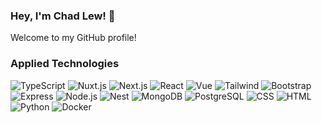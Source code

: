 <h3>Hey, I'm Chad Lew! 👋</h3>
<p>
Welcome to my GitHub profile!
</p>

<h3>Applied Technologies</h3>

![TypeScript](https://img.shields.io/badge/-TypeScript-007ACC?style=for-the-badge&logo=typescript)
![Nuxt.js](https://img.shields.io/badge/-Nuxt.js-00C58E?style=for-the-badge&logo=nuxt.js&logoColor=white)
![Next.js](https://img.shields.io/badge/-Next.js-black?style=for-the-badge&logo=next.js)
![React](https://img.shields.io/badge/-React-black?style=for-the-badge&logo=react)
![Vue](https://img.shields.io/badge/-Vue-4FC08D?style=for-the-badge&logo=vue.js&logoColor=white)
![Tailwind](https://img.shields.io/badge/-Tailwind-38B2AC?style=for-the-badge&logo=tailwind-css&logoColor=white)
![Bootstrap](https://img.shields.io/badge/-Bootstrap-7952B3?style=for-the-badge&logo=bootstrap&logoColor=white)
![Express](https://img.shields.io/badge/-Express-black?style=for-the-badge&logo=express)
![Node.js](https://img.shields.io/badge/-Node.js-339933?style=for-the-badge&logo=Node.js&logoColor=white)
![Nest](https://img.shields.io/badge/-Nest-E0234E?style=for-the-badge&logo=nestjs&logoColor=white)
![MongoDB](https://img.shields.io/badge/-MongoDB-47A248?style=for-the-badge&logo=mongodb&logoColor=white)
![PostgreSQL](https://img.shields.io/badge/-PostgreSQL-4169E1?style=for-the-badge&logo=postgresql&logoColor=white)
![CSS](https://img.shields.io/badge/-CSS-1572B6?style=for-the-badge&logo=css3&logoColor=white)
![HTML](https://img.shields.io/badge/-HTML-E34F26?style=for-the-badge&logo=html5&logoColor=white)
![Python](https://img.shields.io/badge/-Python-3776AB?style=for-the-badge&logo=python&logoColor=white)
![Docker](https://img.shields.io/badge/-Docker-2496ED?style=for-the-badge&logo=docker&logoColor=white)

